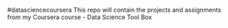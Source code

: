 #datasciencecoursera
This repo will contain the projects and assignments from my Coursera course - Data Science Tool Box